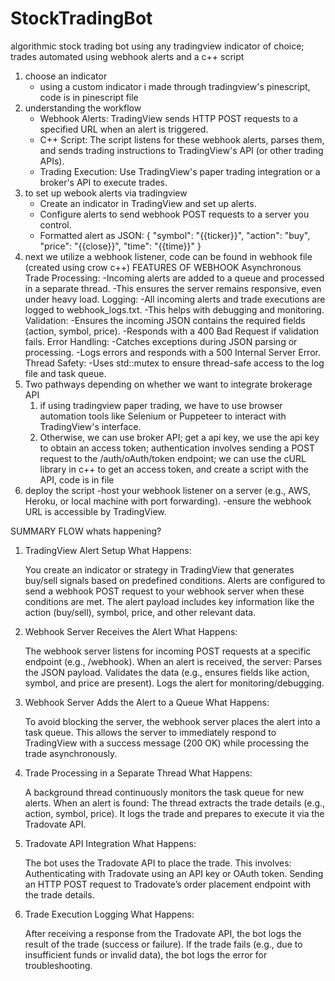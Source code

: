 # StockTradingBot
algorithmic stock trading bot using any tradingview indicator of choice; trades automated using webhook alerts and a c++ script

1. choose an indicator
   - using a custom indicator i made through tradingview's pinescript, code is in pinescript file
2. understanding the workflow
   - Webhook Alerts: TradingView sends HTTP POST requests to a specified URL when an alert is triggered.
   - C++ Script: The script listens for these webhook alerts, parses them, and sends trading instructions to TradingView's API (or other trading APIs).
   - Trading Execution: Use TradingView's paper trading integration or a broker's API to execute trades.
3. to set up webook alerts via tradingview
   - Create an indicator in TradingView and set up alerts.
   - Configure alerts to send webhook POST requests to a server you control.
   - Formatted alert as JSON:
   {
     "symbol": "{{ticker}}",
     "action": "buy",
     "price": "{{close}}",
     "time": "{{time}}"
   }
4. next we utilize a webhook listener, code can be found in webhook file (created using crow c++)
   FEATURES OF WEBHOOK
   Asynchronous Trade Processing:
      -Incoming alerts are added to a queue and processed in a separate thread.
      -This ensures the server remains responsive, even under heavy load.
   Logging:
      -All incoming alerts and trade executions are logged to webhook_logs.txt.
      -This helps with debugging and monitoring.
   Validation:
      -Ensures the incoming JSON contains the required fields (action, symbol, price).
      -Responds with a 400 Bad Request if validation fails.
   Error Handling:
      -Catches exceptions during JSON parsing or processing.
      -Logs errors and responds with a 500 Internal Server Error.
   Thread Safety:
      -Uses std::mutex to ensure thread-safe access to the log file and task queue.
5. Two pathways depending on whether we want to integrate brokerage API
   1. if using tradingview paper trading, we have to use browser automation tools like Selenium or Puppeteer to interact with TradingView's interface.
   2. Otherwise, we can use broker API; get a api key, we use the api key to obtain an access token; authentication involves sending a POST request to the /auth/oAuth/token endpoint; we can use the cURL library in c++ to get an access token, and create a script with the API, code is in file
6. deploy the script
   -host your webhook listener on a server (e.g., AWS, Heroku, or local machine with port forwarding).
   -ensure the webhook URL is accessible by TradingView.

SUMMARY FLOW
whats happening?

1. TradingView Alert Setup
   What Happens:
   
   You create an indicator or strategy in TradingView that generates buy/sell signals based on predefined conditions.
   Alerts are configured to send a webhook POST request to your webhook server when these conditions are met.
   The alert payload includes key information like the action (buy/sell), symbol, price, and other relevant data.
2. Webhook Server Receives the Alert
   What Happens:
   
   The webhook server listens for incoming POST requests at a specific endpoint (e.g., /webhook).
   When an alert is received, the server:
   Parses the JSON payload.
   Validates the data (e.g., ensures fields like action, symbol, and price are present).
   Logs the alert for monitoring/debugging.
3. Webhook Server Adds the Alert to a Queue
   What Happens:
   
   To avoid blocking the server, the webhook server places the alert into a task queue.
   This allows the server to immediately respond to TradingView with a success message (200 OK) while processing the trade asynchronously.
4. Trade Processing in a Separate Thread
   What Happens:
   
   A background thread continuously monitors the task queue for new alerts.
   When an alert is found:
   The thread extracts the trade details (e.g., action, symbol, price).
   It logs the trade and prepares to execute it via the Tradovate API.
5. Tradovate API Integration
   What Happens:
   
   The bot uses the Tradovate API to place the trade. This involves:
   Authenticating with Tradovate using an API key or OAuth token.
   Sending an HTTP POST request to Tradovate’s order placement endpoint with the trade details.
6. Trade Execution Logging
   What Happens:
   
   After receiving a response from the Tradovate API, the bot logs the result of the trade (success or failure).
   If the trade fails (e.g., due to insufficient funds or invalid data), the bot logs the error for troubleshooting.
